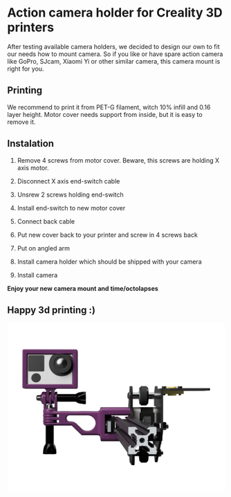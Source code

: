 # Action camera holder for Creality 3D printers

After testing available camera holders, we decided to design our own to fit our needs how to mount camera. So if you like or have spare action camera like GoPro, SJcam, Xiaomi Yi or other similar camera, this camera mount is right for you. 

## Printing

We recommend to print it from PET-G filament, witch 10% infill and 0.16 layer height. Motor cover needs support from inside, but it is easy to remove it.

## Instalation

1. Remove 4 screws from motor cover. Beware, this screws are holding X axis motor.
2. Disconnect X axis end-switch cable
3. Unsrew 2 screws holding end-switch
4. Install end-switch to new motor cover
5. Connect back cable
6. Put new cover back to your printer and screw in 4 screws back

7. Put on angled arm
8. Install camera holder which should be shipped with your camera
9. Install camera

**Enjoy your new camera mount and time/octolapses**

## Happy 3d printing :)

<p align="center">
 <img src="https://github.com/zuzix-3d/EnderCamHolder/blob/master/images/cam_holder_front.png">
</p>
